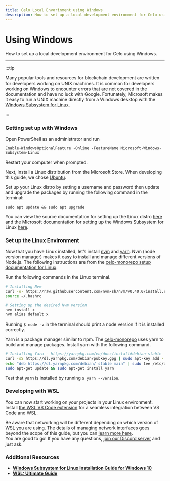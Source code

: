 ```yaml
---
title: Celo Local Envorinment using Windows
description: How to set up a local development environment for Celo using Windows.
---
```


# Using Windows

How to set up a local development environment for Celo using Windows.

---

:::tip

Many popular tools and resources for blockchain development are written for developers working on UNIX machines. It is common for developers working on Windows to encounter errors that are not covered in the documentation and have no luck with Google. Fortunately, Microsoft makes it easy to run a UNIX machine directly from a Windows desktop with the [Windows Subsystem for Linux](https://docs.microsoft.com/en-us/windows/wsl/faq).

:::

### **Getting set up with Windows**

Open PowerShell as an administrator and run

```text
Enable-WindowsOptionalFeature -Online -FeatureName Microsoft-Windows-Subsystem-Linux
```

Restart your computer when prompted.

Next, install a Linux distribution from the Microsoft Store. When developing this guide, we chose [Ubuntu](https://www.microsoft.com/en-us/p/ubuntu-1804-lts/9n9tngvndl3q?rtc=1&activetab=pivot:overviewtab).

Set up your Linux distro by setting a username and password then update and upgrade the packages by running the following command in the terminal:

```shell
sudo apt update && sudo apt upgrade
```

You can view the source documentation for setting up the Linux distro [here](https://learn.microsoft.com/en-us/windows/wsl/) and the Microsoft documentation for setting up the Windows Subsystem for Linux [here](https://docs.microsoft.com/en-us/windows/wsl/install-win10?WT.mc_id=smashingmag-article-buhollan).

### Set up the Linux Environment

Now that you have Linux installed, let’s install [nvm](https://github.com/nvm-sh/nvm) and [yarn](https://yarnpkg.com/). Nvm \(node version manager\) makes it easy to install and manage different versions of Node.js. The following instructions are from the [celo-monorepo setup documentation for Linux](https://github.com/celo-org/celo-monorepo/blob/master/SETUP.md#linux).

Run the following commands in the Linux terminal.

```bash
# Installing Nvm
curl -o- https://raw.githubusercontent.com/nvm-sh/nvm/v0.40.0/install.sh | bash
source ~/.bashrc

# Setting up the desired Nvm version
nvm install x
nvm alias default x
```

Running `$ node -v` in the terminal should print a node version if it is installed correctly.

Yarn is a package manager similar to npm. The [celo-monorepo](https://github.com/celo-org/celo-monorepo/) uses yarn to build and manage packages. Install yarn with the following command.

```bash
# Installing Yarn - https://yarnpkg.com/en/docs/install#debian-stable
curl -sS https://dl.yarnpkg.com/debian/pubkey.gpg | sudo apt-key add -
echo "deb https://dl.yarnpkg.com/debian/ stable main" | sudo tee /etc/apt/sources.list.d/yarn.list
sudo apt-get update && sudo apt-get install yarn
```

Test that yarn is installed by running `$ yarn --version`.

### Developing with WSL

You can now start working on your projects in your Linux environment. Install [the WSL VS Code extension](https://marketplace.visualstudio.com/items?itemName=ms-vscode-remote.remote-wsl) for a seamless integration between VS Code and WSL.

Be aware that networking will be different depending on which version of WSL you are using. The details of managing network interfaces goes beyond the scope of this guide, but you can [learn more here](https://adamtheautomator.com/windows-subsystem-for-linux/#developing-on-wsl-with-visual-studio-code-vs-code-).  
You are good to go! If you have any questions, [join our Discord server](https://chat.celo.org) and just ask.

### Additional Resources

- [**Windows Subsystem for Linux Installation Guide for Windows 10**](https://docs.microsoft.com/en-us/windows/wsl/install-win10?WT.mc_id=smashingmag-article-buhollan)
- [**WSL: Ultimate Guide**](https://adamtheautomator.com/windows-subsystem-for-linux/#developing-on-wsl-with-visual-studio-code-vs-code-)
